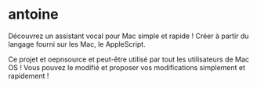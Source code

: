 # antoine
Découvrez un assistant vocal pour Mac simple et rapide ! Créer à partir du langage fourni sur les Mac, le AppleScript.

Ce projet et oepnsource et peut-être utilisé par tout les utilisateurs de Mac OS ! Vous pouvez le modifié et proposer vos modifications simplement et rapidement !
